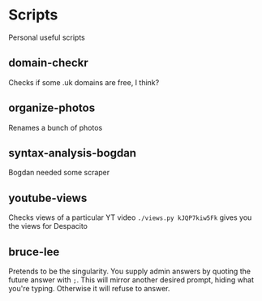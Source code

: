 # Scripts
Personal useful scripts

## domain-checkr
Checks if some .uk domains are free, I think?

## organize-photos
Renames a bunch of photos

## syntax-analysis-bogdan
Bogdan needed some scraper

## youtube-views
Checks views of a particular YT video
`./views.py kJQP7kiw5Fk` gives you the views for Despacito

## bruce-lee
Pretends to be the singularity. You supply admin answers by quoting the future answer with `;`.
This will mirror another desired prompt, hiding what you're typing. Otherwise it will refuse to answer.